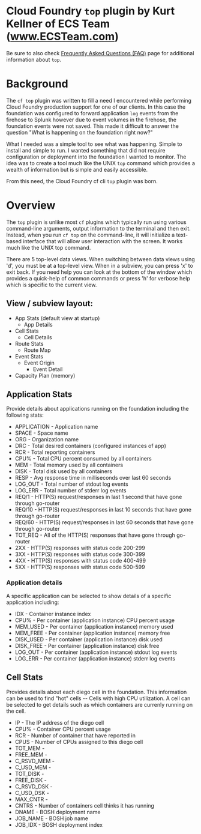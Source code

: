 
# Cloud Foundry `top` plugin by Kurt Kellner of ECS Team (www.ECSTeam.com)

Be sure to also check [Frequently Asked Questions (FAQ)](faq.md) page
for additional information about `top`.

# Background
The `cf top` plugin was written to fill a need I encountered while performing
Cloud Foundry production support for one of our clients.  In this case the
foundation was configured to forward application `log` events from the firehose
to Splunk however due to event volumes in the firehose, the foundation events
were not saved.  This made it difficult to answer the question "What is happening
on the foundation right now?"  

What I needed was a simple tool to see what was happening.  Simple to install
and simple to run.  I wanted something that did not require configuration
or deployment into the foundation I wanted to monitor.  The idea was to create
a tool much like the UNIX `top` command which provides a wealth of information
but is simple and easily accessible.

From this need, the Cloud Foundry cf cli `top` plugin was born.

# Overview
The `top` plugin is unlike most `cf` plugins which typically run using various
command-line arguments, output information to the terminal and then exit.  
Instead, when you run `cf top` on the command-line, it will initialize a text-based 
interface that will allow user interaction with the screen.  It works much like
the UNIX top command.

There are 5 top-level data views.  When switching between data views using 'd', you
must be at a top-level view.  When in a subview, you can press 'x' to exit
back.  If you need help you can look at the bottom of the window which 
provides a quick-help of common commands or press 'h' for verbose help
which is specific to the current view.

## View / subview layout:

* App Stats (default view at startup)
    * App Details
* Cell Stats
    * Cell Details
* Route Stats
    * Route Map
* Event Stats
    * Event Origin
        * Event Detail
* Capacity Plan (memory)



## Application Stats

Provide details about applications running on the foundation including the following
stats:

* APPLICATION - Application name
* SPACE - Space name
* ORG - Organization name
* DRC - Total desired containers (configured instances of app)
* RCR - Total reporting containers 
* CPU% - Total CPU percent consumed by all containers
* MEM - Total memory used by all containers
* DISK - Total disk used by all containers
* RESP - Avg response time in milliseconds over last 60 seconds
* LOG_OUT - Total number of stdout log events
* LOG_ERR - Total number of stderr log events
* REQ/1 - HTTP(S) request/responses in last 1 second that have gone through go-router
* REQ/10 - HTTP(S) request/responses in last 10 seconds that have gone through go-router
* REQ/60 - HTTP(S) request/responses in last 60 seconds that have gone through go-router
* TOT_REQ - All of the HTTP(S) responses that have gone through go-router
* 2XX - HTTP(S) responses with status code 200-299
* 3XX - HTTP(S) responses with status code 300-399
* 4XX - HTTP(S) responses with status code 400-499
* 5XX - HTTP(S) responses with status code 500-599

### Application details

A specific application can be selected to show details of a specific application including:

* IDX - Container instance index
* CPU% - Per container (application instance) CPU percent usage
* MEM_USED - Per container (application instance) memory used
* MEM_FREE - Per container (application instance) memory free
* DISK_USED - Per container (application instance) disk used
* DISK_FREE - Per container (application instance) disk free
* LOG_OUT - Per container (application instance) stdout log events
* LOG_ERR - Per container (application instance) stderr log events

## Cell Stats

Provides details about each diego cell in the foundation.  This information can be used to find
"hot" cells -- Cells with high CPU utilization.  A cell can be selected to get details 
such as which containers are currenly running on the cell.

* IP - The IP address of the diego cell
* CPU% - Container CPU percent usage
* RCR - Number of container that have reported in
* CPUS - Number of CPUs assigned to this diego cell
* TOT_MEM -
* FREE_MEM -
* C_RSVD_MEM -
* C_USD_MEM -
* TOT_DISK -
* FREE_DISK -
* C_RSVD_DSK -
* C_USD_DSK - 
* MAX_CNTR -
* CNTRS - Number of containers cell thinks it has running
* DNAME - BOSH deployment name
* JOB_NAME - BOSH job name
* JOB_IDX - BOSH deployment index
